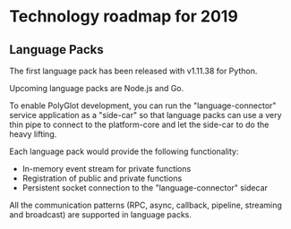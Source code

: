 # Technology roadmap for 2019

## Language Packs

The first language pack has been released with v1.11.38 for Python.

Upcoming language packs are Node.js and Go. 

To enable PolyGlot development, you can run the "language-connector" service application as a "side-car" so that language packs can use a very thin pipe to connect to the platform-core and let the side-car to do the heavy lifting.

Each language pack would provide the following functionality:
- In-memory event stream for private functions
- Registration of public and private functions
- Persistent socket connection to the "language-connector" sidecar

All the communication patterns (RPC, async, callback, pipeline, streaming and broadcast) are supported in language packs.
